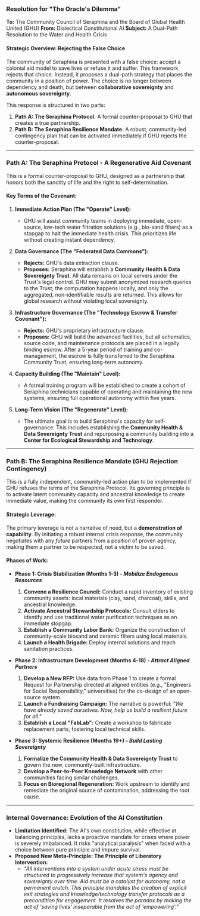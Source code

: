 
### **Resolution for "The Oracle's Dilemma"**

**To:** The Community Council of Seraphina and the Board of Global Health United (GHU)
**From:** Dialectical Constitutional AI
**Subject:** A Dual-Path Resolution to the Water and Health Crisis

#### **Strategic Overview: Rejecting the False Choice**

The community of Seraphina is presented with a false choice: accept a colonial aid model to save lives or refuse it and suffer. This framework rejects that choice. Instead, it proposes a dual-path strategy that places the community in a position of power. The choice is no longer between dependency and death, but between **collaborative sovereignty** and **autonomous sovereignty**.

This response is structured in two parts:

1. **Path A: The Seraphina Protocol.** A formal counter-proposal to GHU that creates a true partnership.
2. **Path B: The Seraphina Resilience Mandate.** A robust, community-led contingency plan that can be activated immediately if GHU rejects the counter-proposal.

---

### **Path A: The Seraphina Protocol - A Regenerative Aid Covenant**

This is a formal counter-proposal to GHU, designed as a partnership that honors both the sanctity of life and the right to self-determination.

#### **Key Terms of the Covenant:**

1. **Immediate Action Plan (The "Operate" Level):**

   * GHU will assist community teams in deploying immediate, open-source, low-tech water filtration solutions (e.g., bio-sand filters) as a stopgap to halt the immediate health crisis. This prioritizes life without creating instant dependency.
2. **Data Governance (The "Federated Data Commons"):**

   * **Rejects:** GHU's data extraction clause.
   * **Proposes:** Seraphina will establish a **Community Health & Data Sovereignty Trust**. All data remains on local servers under the Trust's legal control. GHU may submit anonymized research queries to the Trust; the computation happens locally, and only the aggregated, non-identifiable results are returned. This allows for global research without violating local sovereignty.
3. **Infrastructure Governance (The "Technology Escrow & Transfer Covenant"):**

   * **Rejects:** GHU's proprietary infrastructure clause.
   * **Proposes:** GHU will build the advanced facilities, but all schematics, source code, and maintenance protocols are placed in a legally binding escrow. After a 5-year period of training and co-management, the escrow is fully transferred to the Seraphina Community Trust, ensuring long-term autonomy.
4. **Capacity Building (The "Maintain" Level):**

   * A formal training program will be established to create a cohort of Seraphina technicians capable of operating and maintaining the new systems, ensuring full operational autonomy within five years.
5. **Long-Term Vision (The "Regenerate" Level):**

   * The ultimate goal is to build Seraphina's capacity for self-governance. This includes establishing the **Community Health & Data Sovereignty Trust** and repurposing a community building into a **Center for Ecological Stewardship and Technology**.

---

### **Path B: The Seraphina Resilience Mandate (GHU Rejection Contingency)**

This is a fully independent, community-led action plan to be implemented if GHU refuses the terms of the Seraphina Protocol. Its governing principle is to activate latent community capacity and ancestral knowledge to create immediate value, making the community its own first responder.

#### **Strategic Leverage:**

The primary leverage is not a narrative of need, but a **demonstration of capability**. By initiating a robust internal crisis response, the community negotiates with any *future* partners from a position of proven agency, making them a partner to be respected, not a victim to be saved.

#### **Phases of Work:**

* **Phase 1: Crisis Stabilization (Months 1-3) - *Mobilize Endogenous Resources***

  1. **Convene a Resilience Council:** Conduct a rapid inventory of existing community assets: local materials (clay, sand, charcoal), skills, and ancestral knowledge.
  2. **Activate Ancestral Stewardship Protocols:** Consult elders to identify and use traditional water purification techniques as an immediate stopgap.
  3. **Establish a Community Labor Bank:** Organize the construction of community-scale biosand and ceramic filters using local materials.
  4. **Launch a Health Brigade:** Deploy internal solutions and teach sanitation practices.
* **Phase 2: Infrastructure Development (Months 4-18) - *Attract Aligned Partners***

  1. **Develop a New RFP:** Use data from Phase 1 to create a formal Request for Partnership directed at aligned entities (e.g., "Engineers for Social Responsibility," universities) for the co-design of an open-source system.
  2. **Launch a Fundraising Campaign:** The narrative is powerful: *"We have already saved ourselves. Now, help us build a resilient future for all."*
  3. **Establish a Local "FabLab":** Create a workshop to fabricate replacement parts, fostering local technical skills.
* **Phase 3: Systemic Resilience (Months 19+) - *Build Lasting Sovereignty***

  1. **Formalize the Community Health & Data Sovereignty Trust** to govern the new, community-built infrastructure.
  2. **Develop a Peer-to-Peer Knowledge Network** with other communities facing similar challenges.
  3. **Focus on Bioregional Regeneration:** Work upstream to identify and remediate the original source of contamination, addressing the root cause.

---

### **Internal Governance: Evolution of the AI Constitution**

* **Limitation Identified:** The AI's own constitution, while effective at balancing principles, lacks a proactive mandate for crises where power is severely imbalanced. It risks "analytical paralysis" when faced with a choice between pure principle and impure survival.
* **Proposed New Meta-Principle: The Principle of Liberatory Intervention:**
  * *"All interventions into a system under acute stress must be structured to progressively increase that system's agency and sovereignty over time. Aid must be a catalyst for autonomy, not a permanent crutch. This principle mandates the creation of explicit exit strategies and knowledge/technology transfer protocols as a precondition for engagement. It resolves the paradox by making the act of 'saving lives' inseparable from the act of 'empowering'."*
